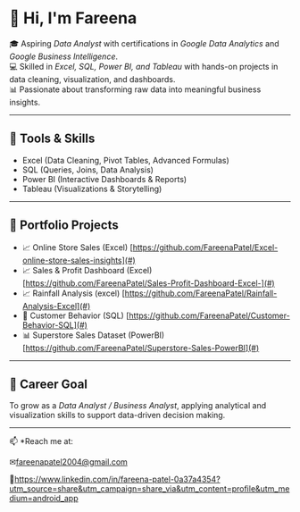 # 👋 Hi, I'm Fareena

🎓 Aspiring *Data Analyst* with certifications in *Google Data Analytics* and *Google Business Intelligence*.  
💻 Skilled in *Excel, SQL, Power BI, and Tableau* with hands-on projects in data cleaning, visualization, and dashboards.  
📊 Passionate about transforming raw data into meaningful business insights.  

---

## 🔧 Tools & Skills  
- Excel (Data Cleaning, Pivot Tables, Advanced Formulas)  
- SQL (Queries, Joins, Data Analysis)  
- Power BI (Interactive Dashboards & Reports)  
- Tableau (Visualizations & Storytelling)  

---

## 📂 Portfolio Projects  
- 📈  Online Store Sales (Excel)
 [https://github.com/FareenaPatel/Excel-online-store-sales-insights](#)
- 📈 Sales & Profit Dashboard (Excel) [https://github.com/FareenaPatel/Sales-Profit-Dashboard-Excel-](#)
- 📈 Rainfall Analysis (excel) [https://github.com/FareenaPatel/Rainfall-Analysis-Excel](#) 
- 👥 Customer Behavior (SQL) [https://github.com/FareenaPatel/Customer-Behavior-SQL](#)  
- 📊 Superstore Sales Dataset (PowerBI)
[https://github.com/FareenaPatel/Superstore-Sales-PowerBI](#)  
---

## 🌟 Career Goal  
To grow as a *Data Analyst / Business Analyst*, applying analytical and visualization skills to support data-driven decision making.  

---

📫 *Reach me at:

✉fareenapatel2004@gmail.com

🔗https://www.linkedin.com/in/fareena-patel-0a37a4354?utm_source=share&utm_campaign=share_via&utm_content=profile&utm_medium=android_app
